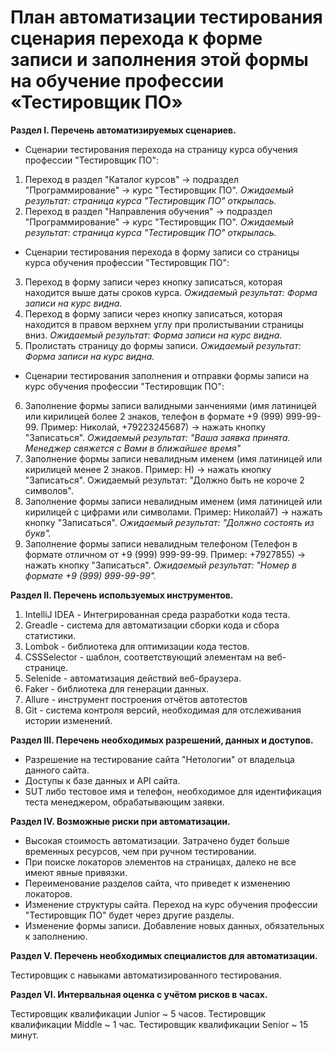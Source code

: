 # План автоматизации тестирования сценария перехода к форме записи и заполнения этой формы на обучение профессии «Тестировщик ПО»
**Раздел I. Перечень автоматизируемых сценариев.**

- Сценарии тестирования перехода на страницу курса обучения профессии "Тестировщик ПО":
1. Переход в раздел "Каталог курсов" -> подраздел "Программирование" -> курс "Тестировщик ПО".
*Ожидаемый результат: страница курса "Тестировщик ПО" открылась.*
2. Переход в раздел "Направления обучения" -> подраздел "Программирование" -> курс "Тестировщик ПО".
*Ожидаемый результат: страница курса "Тестировщик ПО" открылась.*

- Сценарии тестирования перехода в форму записи со страницы курса обучения профессии "Тестировщик ПО":

3. Переход в форму записи через кнопку записаться, которая находится выше даты сроков курса. 
*Ожидаемый результат: Форма записи на курс видна.*
4. Переход в форму записи через кнопку записаться, которая находится в правом верхнем углу при пролистывании страницы вниз.
*Ожидаемый результат: Форма записи на курс видна.*
5. Пролистать страницу до формы записи.
*Ожидаемый результат: Форма записи на курс видна.*

- Сценарии тестирования заполнения и отправки формы записи на курс обучения профессии "Тестировщик ПО":
6. Заполнение формы записи валидными занчениями (имя латиницей или кирилицей более 2 знаков, телефон в формате +9 (999) 999-99-99. Пример: Николай, +79223245687) -> нажать кнопку "Записаться".
*Ожидаемый результат: "Ваша заявка принята. Менеджер свяжется с Вами в ближайшее время"*
7. Заполнение формы записи невалидным именем (имя латиницей или кирилицей менее 2 знаков. Пример: Н) -> нажать кнопку "Записаться".
Ожидаемый результат: "Должно быть не короче 2 символов".
8. Заполнение формы записи невалидным именем (имя латиницей или кирилицей с цифрами или символами. Пример: Николай7) -> нажать кнопку "Записаться".
*Ожидаемый результат: "Должно состоять из букв".*
9. Заполнение формы записи невалидным телефоном (Телефон в формате отличном от +9 (999) 999-99-99. Пример: +7927855) -> нажать кнопку "Записаться".
*Ожидаемый результат: "Номер в формате +9 (999) 999-99-99".*

**Раздел II. Перечень используемых инструментов.**

1. IntelliJ IDEA - Интегрированная среда разработки кода теста.
2. Greadle - система для автоматизации сборки кода и сбора статистики.
3. Lombok - библиотека для оптимизации кода тестов.
4. CSSSelector - шаблон, соответствующий элементам на веб-странице.
5. Selenide - автоматизация действий веб-браузера.
6. Faker - библиотека для генерации данных.
7. Allure - инструмент построения отчётов автотестов
8. Git - система контроля версий, необходимая для отслеживания истории изменений.

**Раздел III. Перечень необходимых разрешений, данных и доступов.**

- Разрешение на тестирование сайта "Нетологии" от владельца данного сайта.
- Доступы к базе данных и API сайта.
- SUT либо тестовое имя и телефон, необходимое для идентификация теста менеджером, обрабатывающим заявки. 

**Раздел IV. Возможные риски при автоматизации.**

- Высокая стоимость автоматизации. Затрачено будет больше временных ресурсов, чем при ручном тестировании.
- При поиске локаторов элементов на страницах, далеко не все имеют явные привязки.
- Переименование разделов сайта, что приведет к изменению локаторов.
- Изменение структуры сайта. Переход на курс обучения профессии "Тестировщик ПО" будет через другие разделы.
- Изменение формы записи. Добавление новых данных, обязательных к заполнению.

**Раздел V. Перечень необходимых специалистов для автоматизации.**

Тестировщик с навыками автоматизированного тестирования.

**Раздел VI. Интервальная оценка с учётом рисков в часах.**

Тестировщик квалификации Junior ~ 5 часов.
Тестировщик квалификации Middle ~ 1 час.
Тестировщик квалификации Senior ~ 15 минут.
